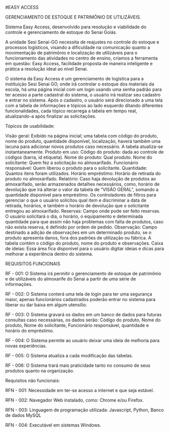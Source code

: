 #EASY ACCESS

GERENCIAMENTO DE ESTOQUE E PATRIMÔNIO DE UTILIZÁVEIS.

Sistema Easy Access, desenvolvido para resolução e viabilidade do controle e gerenciamento de estoque do Senai Goiás.

A unidade Sesi Senai-GO necessita de reajustes no controle do estoque e processos logísticos, visando a dificuldade na comunicação quanto a movimentação de patrimônio e localização de utilizáveis para o funcionamento das atividades no centro de ensino, criamos a ferramenta em questão: Easy Access, facilidade proposta de maneira inteligente e prática a resolução ideal ao nível Senai.

O sistema da Easy Access é um gerenciamento de logística para a instituição Sesi Senai GO, onde irá controlar o estoque dos materiais da escola, há uma página inicial com um login usando uma senha padrão para ter acesso a parte cadastral do sistema, o usuário irá realizar seu cadastro e entrar no sistema. Após o cadastro, o usuário será direcionado a uma tela com a tabela de informações e tópicos ao lado esquerdo ditando diferentes funcionalidades, cada tópico recarrega a tabela em tempo real, atualizando-a após finalizar as solicitações.

Tópicos de usabilidade: 

Visão geral: Exibido na página inicial; uma tabela com código do produto, nome do produto, quantidade disponível, localização, haverá também uma lacuna para adicionar novos produtos caso necessário. A tabela atualiza-se instantaneamente. 
Produto em uso: Código do produto: dada ao controle de códigos (barra, id etiqueta).
Nome do produto: Qual produto.
Nome do solicitante: Quem fez a solicitação no almoxarifado.
Funcionário responsável: Quem liberou o produto para o solicitante.
Quantidade: Quantos itens foram utilizados. 
Horário empréstimo: Horário de retirada do produto no almoxarifado.
	Relatório: Caso haja devolução de produtos ao almoxarifado, serão armazenados detalhes necessários, como, horário de devolução que irá alterar o valor da tabela de “VISÃO GERAL”, somando a quantidade disponível para empréstimo. Os controladores  de filtros para gerenciar o que o usuário solicitou qual item e discriminar a data de retirada, horários, e também o horário de devolução que o solicitante entregou ao almoxarifado.
	Reservas: Campo onde pode ser feito reservas. O usuário solicitará o dia, o horário, o equipamento e determinada quantidade para que assim não haja problemas com falta de produtos, caso não exista reserva, é definido por ordem de pedido.
	Observação: Campo destinado a adição de observações em um determinado produto, se o produto apresenta danos, fora dos padrões de utilização ou fábrica. A tabela contém o código do produto, nome do produto e observações.
	Caixa de ideias: Essa área fica disponível para o usuário digitar ideias e dicas para melhorar a experiência dentro do sistema. 


REQUISITOS FUNCIONAIS

RF - 001: O Sistema irá permitir o gerenciamento de estoque de patrimônio e de utilizáveis do almoxarife do Senai a partir de uma série de informações.

RF - 002: O Sistema conterá uma tela de login para ter uma segurança maior, apenas funcionários cadastrados poderão entrar no sistema para liberar ou dar baixa em algum utensílio.
 
RF - 003: O Sistema gravará os dados em um banco de dados para futuras consultas caso necessárias, os dados serão: Código 
do produto, Nome do produto, Nome do solicitante, Funcionário responsável, quantidade e horário do empréstimo.

RF - 004: O Sistema permite ao usuário deixar uma ideia de melhoria para novas experiências.

RF - 005: O Sistema atualiza a cada modificação das tabelas.

RF - 006: O Sistema trará mais praticidade  tanto no consumo de seus produtos quanto na organização.

Requisitos não funcionais:

RFN - 001: Necessidade em ter-se acesso a internet e que seja estável.

RFN - 002: Navegador Web instalado, como: Chrome e/ou Firefox.

RFN - 003: Linguagem de programação utilizada: Javascript, Python, Banco de dados MySQL

RFN - 004: Executável em sistemas Windows.



